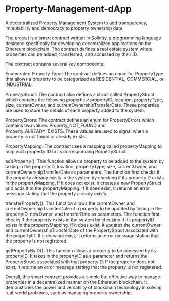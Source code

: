 # Property-Management-dApp
A decentralized Property Management System to add transparency, immutability and democracy to property ownership data

The project is a smart contract written in Solidity, a programming language designed specifically for developing decentralized applications on the Ethereum blockchain. The contract defines a real estate system where properties can be added, transferred, and accessed by their ID.

The contract contains several key components:

Enumerated Property Type: The contract defines an enum for PropertyType that allows a property to be categorized as RESIDENTIAL, COMMERCIAL, or INDUSTRIAL.

PropertyStruct: The contract also defines a struct called PropertyStruct which contains the following properties: propertyID, location, propertyType, size, currentOwner, and currentOwnershipTransferDate. These properties are used to store the details of each property added to the system.

PropertyErrors: The contract defines an enum for PropertyErrors which contains two values: Property_NOT_FOUND and Property_ALREADY_EXISTS. These values are used to signal when a property is not found or already exists.

PropertyMapping: The contract uses a mapping called propertyMapping to map each property ID to its corresponding PropertyStruct.

addProperty(): This function allows a property to be added to the system by taking in the propertyID, location, propertyType, size, currentOwner, and currentOwnershipTransferDate as parameters. The function first checks if the property already exists in the system by checking if its propertyID exists in the propertyMapping. If it does not exist, it creates a new PropertyStruct and adds it to the propertyMapping. If it does exist, it returns an error message stating that the property already exists.

transferProperty(): This function allows the currentOwner and currentOwnershipTransferDate of a property to be updated by taking in the propertyID, newOwner, and transferDate as parameters. The function first checks if the property exists in the system by checking if its propertyID exists in the propertyMapping. If it does exist, it updates the currentOwner and currentOwnershipTransferDate of the PropertyStruct associated with the propertyID. If it does not exist, it returns an error message stating that the property is not registered.

getPropertyByID(): This function allows a property to be accessed by its propertyID. It takes in the propertyID as a parameter and returns the PropertyStruct associated with that propertyID. If the property does not exist, it returns an error message stating that the property is not registered.

Overall, this smart contract provides a simple but effective way to manage properties in a decentralized manner on the Ethereum blockchain. It demonstrates the power and versatility of blockchain technology in solving real-world problems, such as managing property ownership.
